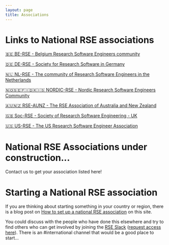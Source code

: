 ```yaml
---
layout: page
title: Associations
---
```


# Links to National RSE associations

[🇧🇪 BE-RSE - Belgium Research Software Engineers community](https://be-rse.org/)

[🇩🇪 DE-RSE - Society for Research Software in Germany](http://de-rse.org)

[🇳🇱 NL-RSE - The community of Research Software Engineers in the Netherlands](http://nl-rse.org)

[🇳🇴🇸🇪🇫🇮🇩🇰🇮🇸 NORDIC-RSE - Nordic Research Software Engineers Community](http://nordic-rse.org/)

[🇦🇺🇳🇿 RSE-AUNZ - The RSE Association of Australia and New Zealand](https://rse-aunz.github.io/)

[🇬🇧 Soc-RSE - Society of Research Software Engineering - UK](https://society-rse.org/)

[🇺🇸 US-RSE - The US Research Software Engineer Association](http://us-rse.org/)


# National RSE Associations under construction...

Contact us to get your association listed here!


# Starting a National RSE association

If you are thinking about starting something in your country or region, there is a blog post on [How to set up a national RSE association](https://researchsoftware.org/2018/04/18/how-to-setup.html) on this site.

You could discuss with the people who have done this elsewhere and try to find others who can get involved by joining the [RSE Slack](https://ukrse.slack.com) ([request access here](https://docs.google.com/forms/d/e/1FAIpQLSc9LqOWGwA1xDvSgy81eimcb9s0cNBFso0zv0_HoZz16G1M5w/viewform?c=0&w=1)). There is an #international channel that would be a good place to start...
